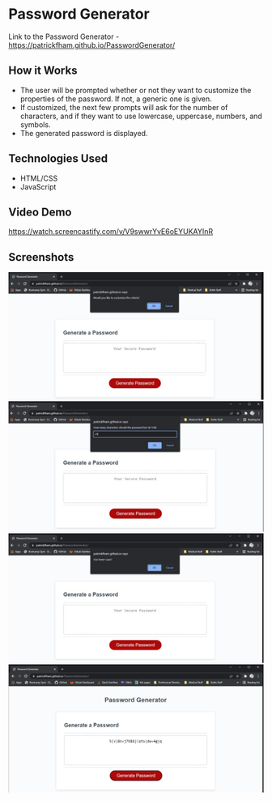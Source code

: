 # Password Generator
Link to the Password Generator - https://patrickfham.github.io/PasswordGenerator/

## How it Works
- The user will be prompted whether or not they want to customize the properties of the password.  If not, a generic one is given.
- If customized, the next few prompts will ask for the number of characters, and if they want to use lowercase, uppercase, numbers, and symbols.
- The generated password is displayed.

## Technologies Used
- HTML/CSS
- JavaScript

## Video Demo
https://watch.screencastify.com/v/V9swwrYvE6oEYUKAYInR

## Screenshots
![Customize](customize.jpg)
![HowManyCharacters](howmanycharacters.jpg)
![Questions](userlowercase.jpg)
![Completed](completed.jpg)
